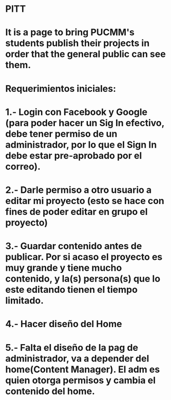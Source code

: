 PITT
====

It is a page to bring PUCMM's students publish their projects in order that the general public can see them.
====

Requerimientos iniciales:
====

1.- Login con Facebook y Google (para poder hacer un Sig In efectivo, debe tener permiso de un administrador, por lo que el Sign In debe estar pre-aprobado por el correo).
====
2.- Darle permiso a otro usuario a editar mi proyecto (esto se hace con fines de poder editar en grupo el proyecto)
====
3.- Guardar contenido antes de publicar. Por si acaso el proyecto es muy grande y tiene mucho contenido, y la(s) persona(s) que lo este editando tienen el tiempo limitado.
====
4.- Hacer diseño del Home
====
5.- Falta el diseño de la pag de administrador, va a depender del home(Content Manager). El adm es quien otorga permisos y cambia el contenido del home.
====
